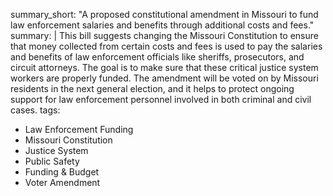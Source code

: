 summary_short: "A proposed constitutional amendment in Missouri to fund law enforcement salaries and benefits through additional costs and fees."
summary: |
  This bill suggests changing the Missouri Constitution to ensure that money collected from certain costs and fees is used to pay the salaries and benefits of law enforcement officials like sheriffs, prosecutors, and circuit attorneys. The goal is to make sure that these critical justice system workers are properly funded. The amendment will be voted on by Missouri residents in the next general election, and it helps to protect ongoing support for law enforcement personnel involved in both criminal and civil cases.
tags:
  - Law Enforcement Funding
  - Missouri Constitution
  - Justice System
  - Public Safety
  - Funding & Budget
  - Voter Amendment
